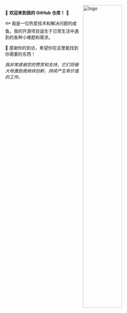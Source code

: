 <img src="https://github-readme-stats.vercel.app/api?username=omskk&show_icons=false&theme=tokyonight" alt="logo" align="right" width="50%" />

🤖 **欢迎来到我的 GitHub 仓库！** 🚀

🐟️ 我是一位热爱技术和解决问题的咸鱼。我的开源项目诞生于日常生活中遇到的各种小难题和需求。

🎉 感谢你的到访，希望你在这里能找到你需要的东西！

  

  
*我非常感谢您的赞赏和支持，它们将极大地激励我继续创新，持续产生有价值的工作。*

</details> 
